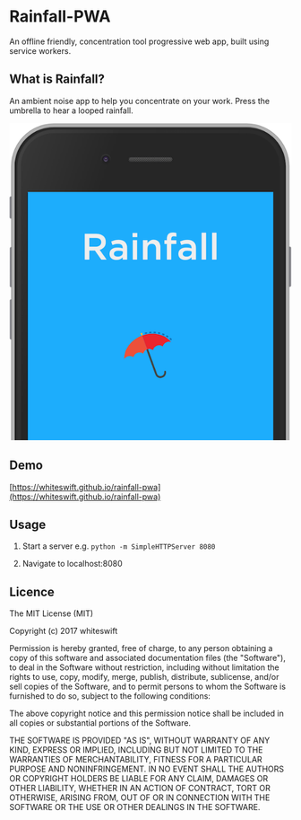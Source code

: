 # Rainfall-PWA

An offline friendly, concentration tool progressive web app, built using service workers.

## What is Rainfall?

An ambient noise app to help you concentrate on your work. Press the umbrella to hear a looped rainfall.

![alt tag](https://raw.githubusercontent.com/whiteswift/rainfall-pwa/master/assets/images/wallpaper.png)

## Demo
[https://whiteswift.github.io/rainfall-pwa](https://whiteswift.github.io/rainfall-pwa)


## Usage

1. Start a server e.g. `python -m SimpleHTTPServer 8080`

2. Navigate to localhost:8080

## Licence

The MIT License (MIT)

Copyright (c) 2017 whiteswift

Permission is hereby granted, free of charge, to any person obtaining a copy
of this software and associated documentation files (the "Software"), to deal
in the Software without restriction, including without limitation the rights
to use, copy, modify, merge, publish, distribute, sublicense, and/or sell
copies of the Software, and to permit persons to whom the Software is
furnished to do so, subject to the following conditions:

The above copyright notice and this permission notice shall be included in all
copies or substantial portions of the Software.

THE SOFTWARE IS PROVIDED "AS IS", WITHOUT WARRANTY OF ANY KIND, EXPRESS OR
IMPLIED, INCLUDING BUT NOT LIMITED TO THE WARRANTIES OF MERCHANTABILITY,
FITNESS FOR A PARTICULAR PURPOSE AND NONINFRINGEMENT. IN NO EVENT SHALL THE
AUTHORS OR COPYRIGHT HOLDERS BE LIABLE FOR ANY CLAIM, DAMAGES OR OTHER
LIABILITY, WHETHER IN AN ACTION OF CONTRACT, TORT OR OTHERWISE, ARISING FROM,
OUT OF OR IN CONNECTION WITH THE SOFTWARE OR THE USE OR OTHER DEALINGS IN THE
SOFTWARE.
